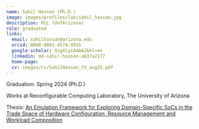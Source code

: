 ```yaml
---
name: Sahil Hassan (Ph.D.)
image: images/profiles/lab/sahil_hassan.jpg
description: RCL (UofArizona)
role: graduated
links:
  email: sahilhassan@arizona.edu
  orcid: 0000-0002-4574-9555 
  google-scholar: 0igXiycAAAAJ&hl=en 
  linkedin: md-sahil-hassan-a637a2177
  home-page: 
  cv: images/cv/SahilHassan_CV_aug25.pdf 
---
```


Graduation: Spring 2024 (Ph.D.)

Works at Reconfigurable Computing Laboratory, The University of Arizona

Thesis: [An Emulation Framework for Exploring Domain-Specific SoCs in the Trade Space of Hardware Configuration, Resource Management and Workload Composition](https://repository.arizona.edu/handle/10150/672463 'PDF @ UA Repository')
